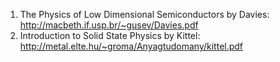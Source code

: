 1. The Physics of Low Dimensional Semiconductors by Davies: http://macbeth.if.usp.br/~gusev/Davies.pdf
2. Introduction to Solid State Physics by Kittel: http://metal.elte.hu/~groma/Anyagtudomany/kittel.pdf
